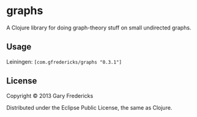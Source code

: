 # graphs

A Clojure library for doing graph-theory stuff on small undirected
graphs.

## Usage

Leiningen: `[com.gfredericks/graphs "0.3.1"]`

## License

Copyright © 2013 Gary Fredericks

Distributed under the Eclipse Public License, the same as Clojure.
